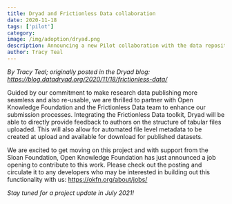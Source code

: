 ```yaml
---
title: Dryad and Frictionless Data collaboration
date: 2020-11-18
tags: ['pilot']
category:
image: /img/adoption/dryad.png
description: Announcing a new Pilot collaboration with the data repository Dryad...
author: Tracy Teal
---
```

*By Tracy Teal; originally posted in the Dryad blog: https://blog.datadryad.org/2020/11/18/frictionless-data/*

Guided by our commitment to make research data publishing more seamless and also re-usable, we are thrilled to partner with Open Knowledge Foundation and the Frictionless Data team to enhance our submission processes. Integrating the Frictionless Data toolkit, Dryad will be able to directly provide feedback to authors on the structure of tabular files uploaded. This will also allow for automated file level metadata to be created at upload and available for download for published datasets.

We are excited to get moving on this project and with support from the Sloan Foundation, Open Knowledge Foundation has just announced a job opening to contribute to this work. Please check out the posting and circulate it to any developers who may be interested in building out this functionality with us: https://okfn.org/about/jobs/

*Stay tuned for a project update in July 2021!*